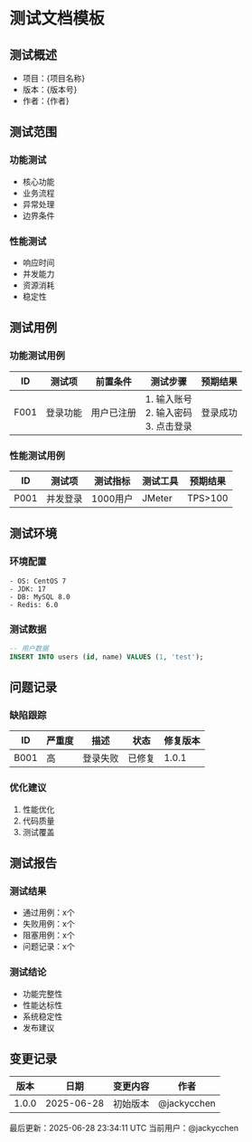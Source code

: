 # 测试文档模板

## 测试概述
- 项目：{项目名称}
- 版本：{版本号}
- 作者：{作者}

## 测试范围

### 功能测试
- 核心功能
- 业务流程
- 异常处理
- 边界条件

### 性能测试
- 响应时间
- 并发能力
- 资源消耗
- 稳定性

## 测试用例

### 功能测试用例
| ID | 测试项 | 前置条件 | 测试步骤 | 预期结果 |
|----|--------|----------|----------|----------|
| F001 | 登录功能 | 用户已注册 | 1. 输入账号<br>2. 输入密码<br>3. 点击登录 | 登录成功 |

### 性能测试用例
| ID | 测试项 | 测试指标 | 测试工具 | 预期结果 |
|----|--------|----------|----------|----------|
| P001 | 并发登录 | 1000用户 | JMeter | TPS>100 |

## 测试环境

### 环境配置
```
- OS: CentOS 7
- JDK: 17
- DB: MySQL 8.0
- Redis: 6.0
```

### 测试数据
```sql
-- 用户数据
INSERT INTO users (id, name) VALUES (1, 'test');
```

## 问题记录

### 缺陷跟踪
| ID | 严重度 | 描述 | 状态 | 修复版本 |
|----|--------|------|------|----------|
| B001 | 高 | 登录失败 | 已修复 | 1.0.1 |

### 优化建议
1. 性能优化
2. 代码质量
3. 测试覆盖

## 测试报告

### 测试结果
- 通过用例：x个
- 失败用例：x个
- 阻塞用例：x个
- 问题记录：x个

### 测试结论
- 功能完整性
- 性能达标性
- 系统稳定性
- 发布建议

## 变更记录
| 版本 | 日期 | 变更内容 | 作者 |
|------|------|----------|------|
| 1.0.0 | 2025-06-28 | 初始版本 | @jackycchen |

最后更新：2025-06-28 23:34:11 UTC
当前用户：@jackycchen